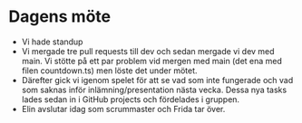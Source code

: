# Dagens möte

- Vi hade standup
- Vi mergade tre pull requests till dev och sedan mergade vi dev med main. Vi stötte på ett par problem vid mergen med main (det ena med filen countdown.ts) men löste det under mötet.
- Därefter gick vi igenom spelet för att se vad som inte fungerade och vad som saknas inför inlämning/presentation nästa vecka. Dessa nya tasks lades sedan in i GitHub projects och fördelades i gruppen.
- Elin avslutar idag som scrummaster och Frida tar över.
